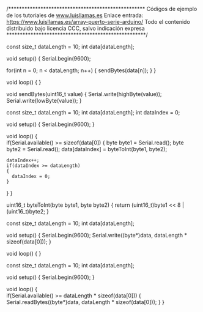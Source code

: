 /***************************************************
Códigos de ejemplo de los tutoriales de www.luisllamas.es
Enlace entrada: https://www.luisllamas.es/array-puerto-serie-arduino/
Todo el contenido distribuido bajo licencia CCC, salvo indicación expresa
****************************************************/

const size_t dataLength = 10;
int data[dataLength];
 
void setup()
{
   Serial.begin(9600);
  
   for(int n = 0; n < dataLength; n++)
   {
      sendBytes(data[n]);
   }
} 
 
void loop() 
{ 
}
 
void sendBytes(uint16_t value)
{
  Serial.write(highByte(value));
  Serial.write(lowByte(value));
}


const size_t dataLength = 10;
int data[dataLength];
int dataIndex = 0;
 
void setup()
{
  Serial.begin(9600);
} 
 
 
void loop()
{   
  if(Serial.available() >= sizeof(data[0])
  {
    byte byte1 = Serial.read();
    byte byte2 = Serial.read();
    data[dataIndex] = byteToInt(byte1, byte2);
 
    dataIndex++;
    if(dataIndex >= dataLength)
    {
      dataIndex = 0;
    }
  } 
} 

uint16_t byteToInt(byte byte1, byte byte2)
{
   return (uint16_t)byte1 << 8 | (uint16_t)byte2;
}


const size_t dataLength = 10;
int data[dataLength];

void setup()
{
  Serial.begin(9600);
  Serial.write((byte*)data, dataLength * sizeof(data[0]));
} 

void loop()
{
}


const size_t dataLength = 10;
int data[dataLength];
 
void setup()
{
  Serial.begin(9600);
} 

void loop()
{   
  if(Serial.available() >= dataLength * sizeof(data[0]))
  {
    Serial.readBytes((byte*)data, dataLength * sizeof(data[0]));
  } 
}